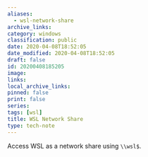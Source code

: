 ```yaml
---
aliases:
  - wsl-network-share
archive_links: 
category: windows
classification: public
date: 2020-04-08T18:52:05
date_modified: 2020-04-08T18:52:05
draft: false
id: 20200408185205
image: 
links: 
local_archive_links: 
pinned: false
print: false
series: 
tags: [wsl]
title: WSL Network Share
type: tech-note
---
```


Access WSL as a network share using `\\wsl$`.